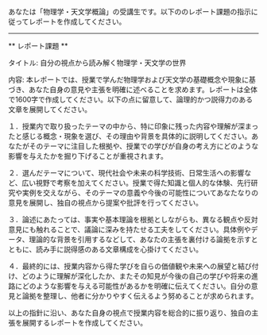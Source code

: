 あなたは「物理学・天文学概論」の受講生です。以下ののレポート課題の指示に従ってレポートを作成してください。

---------------------------------------
** レポート課題 **

タイトル: 自分の視点から読み解く物理学・天文学の世界

内容:
本レポートでは、授業で学んだ物理学および天文学の基礎概念や現象に基づき、あなた自身の意見や主張を明確に述べることを求めます。レポートは全体で1600字で作成してください。以下の点に留意して、論理的かつ説得力のある文章を展開してください。

１．授業内で取り扱ったテーマの中から、特に印象に残った内容や理解が深まったと感じる概念・現象を選び、その理由や背景を具体的に説明してください。あなたがそのテーマに注目した根拠や、授業での学びが自身の考え方にどのような影響を与えたかを掘り下げることが重視されます。

２．選んだテーマについて、現代社会や未来の科学技術、日常生活への影響など、広い視野で考察を加えてください。授業で得た知識と個人的な体験、先行研究や実例を交えながら、そのテーマの意義や今後の可能性についてあなたなりの意見を展開し、独自の視点から提案や批評を行ってください。

３．論述にあたっては、事実や基本理論を根拠としながらも、異なる観点や反対意見にも触れることで、議論に深みを持たせる工夫をしてください。具体例やデータ、理論的な背景を引用するなどして、あなたの主張を裏付ける論拠を示すとともに、読み手に説得感のある文章構成を心掛けてください。

４．最終的には、授業内容から得た学びを自らの価値観や未来への展望と結び付け、どのように理解が深化したか、またその知見が今後の自己の学びや将来の進路にどのような影響を与える可能性があるかを明確に伝えてください。自分の意見と論拠を整理し、他者に分かりやすく伝えるよう努めることが求められます。

以上の指針に沿い、あなた自身の視点で授業内容を総合的に振り返り、独自の主張を展開するレポートを作成してください。